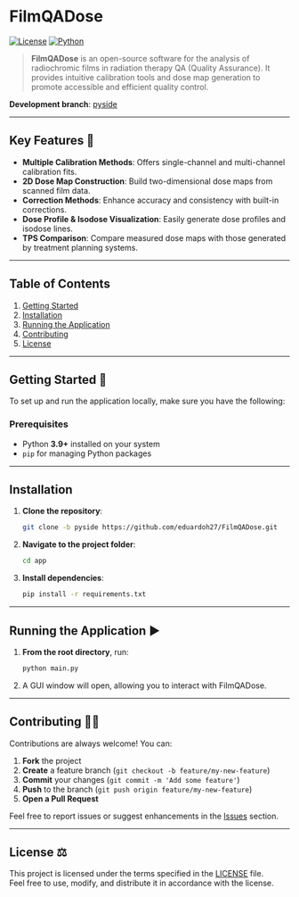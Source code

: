# FilmQADose

[![License](https://img.shields.io/badge/License-MIT-blue.svg)](LICENSE)
[![Python](https://img.shields.io/badge/Python-3.9%2B-blue.svg)](#prerequisites)

> **FilmQADose** is an open-source software for the analysis of radiochromic films in radiation therapy QA (Quality Assurance). It provides intuitive calibration tools and dose map generation to promote accessible and efficient quality control.

**Development branch**: [pyside](https://github.com/eduardoh27/FilmQADose/tree/pyside) 

---

## Key Features 🚀

- **Multiple Calibration Methods**: Offers single-channel and multi-channel calibration fits.  
- **2D Dose Map Construction**: Build two-dimensional dose maps from scanned film data.  
- **Correction Methods**: Enhance accuracy and consistency with built-in corrections.  
- **Dose Profile & Isodose Visualization**: Easily generate dose profiles and isodose lines.  
- **TPS Comparison**: Compare measured dose maps with those generated by treatment planning systems.

---

## Table of Contents

1. [Getting Started](#getting-started)  
2. [Installation](#installation)  
3. [Running the Application](#running-the-application)  
4. [Contributing](#contributing)  
5. [License](#license)

---

## Getting Started 🔧

To set up and run the application locally, make sure you have the following:

### Prerequisites

- Python **3.9+** installed on your system  
- `pip` for managing Python packages

---

## Installation

1. **Clone the repository**:
   ```bash
   git clone -b pyside https://github.com/eduardoh27/FilmQADose.git
   ```
2. **Navigate to the project folder**:
   ```bash
   cd app
   ```
3. **Install dependencies**:
   ```bash
   pip install -r requirements.txt
   ```

---

## Running the Application ▶️

1. **From the root directory**, run:
   ```bash
   python main.py
   ```
2. A GUI window will open, allowing you to interact with FilmQADose.

---

## Contributing 👨‍💻

Contributions are always welcome! You can:

1. **Fork** the project  
2. **Create** a feature branch (`git checkout -b feature/my-new-feature`)  
3. **Commit** your changes (`git commit -m 'Add some feature'`)  
4. **Push** to the branch (`git push origin feature/my-new-feature`)  
5. **Open a Pull Request**  

Feel free to report issues or suggest enhancements in the [Issues](https://github.com/eduardoh27/FilmQADose/issues) section.

---

## License ⚖️

This project is licensed under the terms specified in the [LICENSE](LICENSE) file.  
Feel free to use, modify, and distribute it in accordance with the license.

